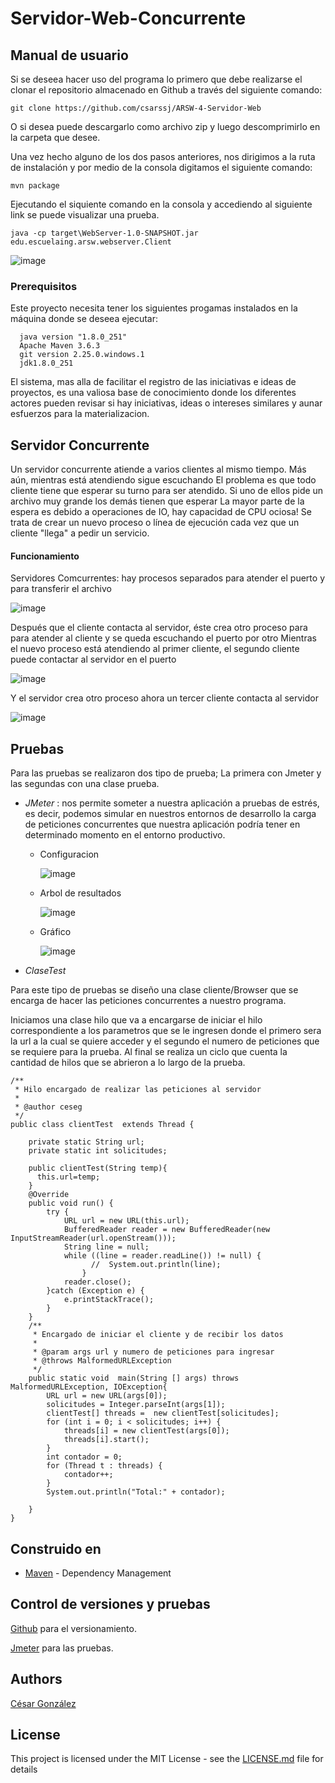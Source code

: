 #  Servidor-Web-Concurrente
## Manual de usuario

Si se deseea hacer uso del programa lo primero que debe realizarse el clonar el repositorio almacenado en Github a través del siguiente comando:

```
git clone https://github.com/csarssj/ARSW-4-Servidor-Web

```
O si desea puede descargarlo como archivo zip y luego descomprimirlo en la carpeta que desee.

Una vez hecho alguno de los dos pasos anteriores, nos dirigimos a la ruta de instalación y por medio de la consola digitamos el siguiente comando:

```
mvn package

```
Ejecutando el siquiente comando en la consola y accediendo al siguiente link se puede visualizar una prueba.

```
java -cp target\WebServer-1.0-SNAPSHOT.jar edu.escuelaing.arsw.webserver.Client

```

![image](https://github.com/csarssj/ARSW-4-Servidor-Web/tree/master/img/prueba.png)

### Prerequisitos

Este proyecto necesita tener los siguientes progamas instalados en la máquina donde se deseea ejecutar:

```
  java version "1.8.0_251"
  Apache Maven 3.6.3
  git version 2.25.0.windows.1
  jdk1.8.0_251
```

El sistema, mas alla de facilitar el registro de las iniciativas e ideas de proyectos, es una valiosa base de conocimiento donde los diferentes actores pueden revisar si hay iniciativas, ideas o intereses similares y aunar esfuerzos para la materializacion.

## Servidor Concurrente 

Un servidor concurrente atiende a varios clientes al mismo tiempo. Más aún, mientras está atendiendo sigue escuchando El problema es que todo cliente tiene que esperar su turno para ser atendido. 
Si uno de ellos pide un archivo muy grande los demás tienen que esperar La mayor parte de la espera es debido a operaciones de IO, hay capacidad de CPU ociosa! Se trata de crear un nuevo proceso o línea de ejecución cada vez que un cliente "llega" a pedir un servicio.

#### Funcionamiento

Servidores Comcurrentes: hay procesos separados para atender el puerto y para transferir el archivo

![image](https://github.com/csarssj/ARSW-4-Servidor-Web/tree/master/img/server1.png)

Después que el cliente contacta al servidor, éste crea otro proceso para para atender al cliente y se queda escuchando el puerto por otro
Mientras el nuevo proceso está atendiendo al primer cliente, el segundo cliente puede contactar al servidor en el puerto 

![image](https://github.com/csarssj/ARSW-4-Servidor-Web/tree/master/img/server2.png)

Y el servidor crea otro proceso  ahora un tercer cliente contacta al servidor

![image](https://github.com/csarssj/ARSW-4-Servidor-Web/tree/master/img/server3.png)

## Pruebas

Para las pruebas se realizaron dos tipo de prueba; La primera con Jmeter  y las segundas con una clase prueba.

- *JMeter* : nos permite someter a nuestra aplicación a pruebas de estrés, es decir, podemos simular en nuestros entornos de desarrollo la carga de peticiones concurrentes 
			que nuestra aplicación podría tener en determinado momento en el entorno productivo.
	

  - Configuracion

	![image](https://github.com/csarssj/ARSW-4-Servidor-Web/tree/master/img/jmeter.png)
	
  - Arbol de resultados

	![image](https://github.com/csarssj/ARSW-4-Servidor-Web/tree/master/img/jmeter2.png)
	
  - Gráfico

	![image](https://github.com/csarssj/ARSW-4-Servidor-Web/tree/master/img/jmeter3.png)


- *ClaseTest*

Para este tipo de pruebas se diseño una clase cliente/Browser que se encarga de hacer las peticiones concurrentes a nuestro programa.

Iniciamos una clase hilo que va a encargarse de iniciar el hilo correspondiente a los parametros que se le ingresen donde el primero sera la url a la cual se quiere acceder
y el segundo el numero de peticiones que se requiere para la prueba.
Al final se realiza un ciclo que cuenta la cantidad de hilos que se abrieron a lo largo de la prueba.
```
/**
 * Hilo encargado de realizar las peticiones al servidor
 *  
 * @author ceseg
 */
public class clientTest  extends Thread {
    
    private static String url;
    private static int solicitudes;
    
    public clientTest(String temp){ 
      this.url=temp;
    }
    @Override
    public void run() {
        try {
            URL url = new URL(this.url); 
            BufferedReader reader = new BufferedReader(new InputStreamReader(url.openStream()));
            String line = null; 
            while ((line = reader.readLine()) != null) {
                  //  System.out.println(line);
                }
            reader.close();
        }catch (Exception e) {
            e.printStackTrace();
        }
    }
    /**
     * Encargado de iniciar el cliente y de recibir los datos
     * 
     * @param args url y numero de peticiones para ingresar
     * @throws MalformedURLException 
     */
    public static void  main(String [] args) throws MalformedURLException, IOException{
        URL url = new URL(args[0]);
        solicitudes = Integer.parseInt(args[1]);
        clientTest[] threads =  new clientTest[solicitudes];
        for (int i = 0; i < solicitudes; i++) {
            threads[i] = new clientTest(args[0]);
            threads[i].start();
        }
        int contador = 0;
        for (Thread t : threads) {
            contador++;
        }
        System.out.println("Total:" + contador);
        
    }
}
```

## Construido en

* [Maven](https://maven.apache.org/) - Dependency Management


## Control de versiones y pruebas 

[Github](https://github.com/) para el versionamiento.

[Jmeter](https://jmeter.apache.org/) para las pruebas.

## Authors

[César González](https://github.com/csarssj) 

## License

This project is licensed under the MIT License - see the [LICENSE.md](LICENSE.md) file for details
